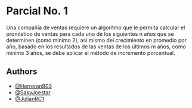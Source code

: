 
# Parcial No. 1

Una compañía de ventas requiere un algoritmo que le permita calcular el pronóstico de ventas para
cada uno de los siguientes n años que se determinen (como mínimo 2), así mismo del crecimiento
en promedio por año, basado en los resultados de las ventas de los últimos m años, como mínimo
3 años, se debe aplicar el método de incremento porcentual.
## Authors

- [@Herreran903](https://github.com/Herreran903)
- [@SakyJoestar](https://www.github.com/SakyJoestar)
- [@JulianRC1](https://github.com/JulianRC1)

